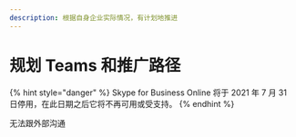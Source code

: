 ```yaml
---
description: 根据自身企业实际情况，有计划地推进
---
```


# 规划 Teams 和推广路径



{% hint style="danger" %}
Skype for Business Online 将于 2021 年 7 月 31 日停用，在此日期之后它将不再可用或受支持。
{% endhint %}

无法跟外部沟通



